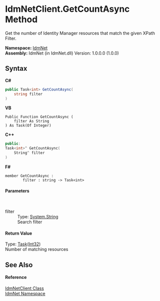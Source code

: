 # IdmNetClient.GetCountAsync Method 
 

Get the number of Identity Manager resources that match the given XPath Filter.

**Namespace:**&nbsp;<a href="N_IdmNet">IdmNet</a><br />**Assembly:**&nbsp;IdmNet (in IdmNet.dll) Version: 1.0.0.0 (1.0.0)

## Syntax

**C#**<br />
``` C#
public Task<int> GetCountAsync(
	string filter
)
```

**VB**<br />
``` VB
Public Function GetCountAsync ( 
	filter As String
) As Task(Of Integer)
```

**C++**<br />
``` C++
public:
Task<int>^ GetCountAsync(
	String^ filter
)
```

**F#**<br />
``` F#
member GetCountAsync : 
        filter : string -> Task<int> 

```


#### Parameters
&nbsp;<dl><dt>filter</dt><dd>Type: <a href="http://msdn2.microsoft.com/en-us/library/s1wwdcbf" target="_blank">System.String</a><br />Search filter</dd></dl>

#### Return Value
Type: <a href="http://msdn2.microsoft.com/en-us/library/dd321424" target="_blank">Task</a>(<a href="http://msdn2.microsoft.com/en-us/library/td2s409d" target="_blank">Int32</a>)<br />Number of matching resources

## See Also


#### Reference
<a href="T_IdmNet_IdmNetClient">IdmNetClient Class</a><br /><a href="N_IdmNet">IdmNet Namespace</a><br />